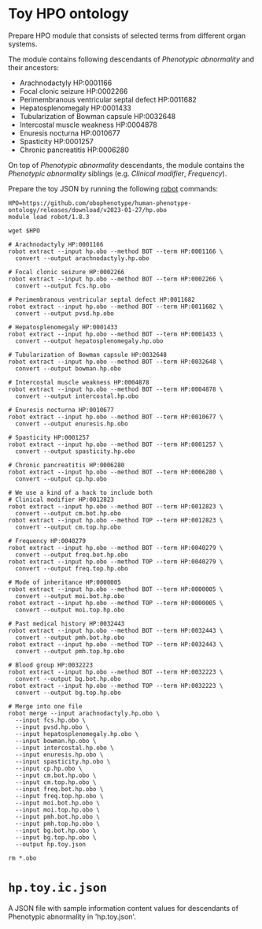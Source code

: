 # Toy HPO ontology

Prepare HPO module that consists of selected terms from different organ systems.

The module contains following descendants of *Phenotypic abnormality* and their ancestors:
- Arachnodactyly HP:0001166
- Focal clonic seizure HP:0002266
- Perimembranous ventricular septal defect HP:0011682
- Hepatosplenomegaly HP:0001433
- Tubularization of Bowman capsule HP:0032648
- Intercostal muscle weakness HP:0004878
- Enuresis nocturna HP:0010677
- Spasticity HP:0001257
- Chronic pancreatitis HP:0006280

On top of *Phenotypic abnormality* descendants, the module contains the *Phenotypic abnormality* siblings 
(e.g. *Clinical modifier*, *Frequency*). 

Prepare the toy JSON by running the following [robot](https://robot.obolibrary.org) commands:

```shell
HPO=https://github.com/obophenotype/human-phenotype-ontology/releases/download/v2023-01-27/hp.obo
module load robot/1.8.3

wget $HPO

# Arachnodactyly HP:0001166
robot extract --input hp.obo --method BOT --term HP:0001166 \
  convert --output arachnodactyly.hp.obo

# Focal clonic seizure HP:0002266
robot extract --input hp.obo --method BOT --term HP:0002266 \
  convert --output fcs.hp.obo

# Perimembranous ventricular septal defect HP:0011682
robot extract --input hp.obo --method BOT --term HP:0011682 \
  convert --output pvsd.hp.obo

# Hepatosplenomegaly HP:0001433
robot extract --input hp.obo --method BOT --term HP:0001433 \
  convert --output hepatosplenomegaly.hp.obo

# Tubularization of Bowman capsule HP:0032648
robot extract --input hp.obo --method BOT --term HP:0032648 \
  convert --output bowman.hp.obo

# Intercostal muscle weakness HP:0004878
robot extract --input hp.obo --method BOT --term HP:0004878 \
  convert --output intercostal.hp.obo

# Enuresis nocturna HP:0010677
robot extract --input hp.obo --method BOT --term HP:0010677 \
  convert --output enuresis.hp.obo

# Spasticity HP:0001257
robot extract --input hp.obo --method BOT --term HP:0001257 \
  convert --output spasticity.hp.obo

# Chronic pancreatitis HP:0006280
robot extract --input hp.obo --method BOT --term HP:0006280 \
  convert --output cp.hp.obo

# We use a kind of a hack to include both 
# Clinical modifier HP:0012823
robot extract --input hp.obo --method BOT --term HP:0012823 \
  convert --output cm.bot.hp.obo
robot extract --input hp.obo --method TOP --term HP:0012823 \
  convert --output cm.top.hp.obo
  
# Frequency HP:0040279
robot extract --input hp.obo --method BOT --term HP:0040279 \
  convert --output freq.bot.hp.obo
robot extract --input hp.obo --method TOP --term HP:0040279 \
  convert --output freq.top.hp.obo
  
# Mode of inheritance HP:0000005
robot extract --input hp.obo --method BOT --term HP:0000005 \
  convert --output moi.bot.hp.obo
robot extract --input hp.obo --method TOP --term HP:0000005 \
  convert --output moi.top.hp.obo

# Past medical history HP:0032443
robot extract --input hp.obo --method BOT --term HP:0032443 \
  convert --output pmh.bot.hp.obo
robot extract --input hp.obo --method TOP --term HP:0032443 \
  convert --output pmh.top.hp.obo
  
# Blood group HP:0032223
robot extract --input hp.obo --method BOT --term HP:0032223 \
  convert --output bg.bot.hp.obo
robot extract --input hp.obo --method TOP --term HP:0032223 \
  convert --output bg.top.hp.obo

# Merge into one file
robot merge --input arachnodactyly.hp.obo \
  --input fcs.hp.obo \
  --input pvsd.hp.obo \
  --input hepatosplenomegaly.hp.obo \
  --input bowman.hp.obo \
  --input intercostal.hp.obo \
  --input enuresis.hp.obo \
  --input spasticity.hp.obo \
  --input cp.hp.obo \
  --input cm.bot.hp.obo \
  --input cm.top.hp.obo \
  --input freq.bot.hp.obo \
  --input freq.top.hp.obo \
  --input moi.bot.hp.obo \
  --input moi.top.hp.obo \
  --input pmh.bot.hp.obo \
  --input pmh.top.hp.obo \
  --input bg.bot.hp.obo \
  --input bg.top.hp.obo \
  --output hp.toy.json

rm *.obo
```

# `hp.toy.ic.json`

A JSON file with sample information content values for descendants of Phenotypic abnormality in 'hp.toy.json'.

